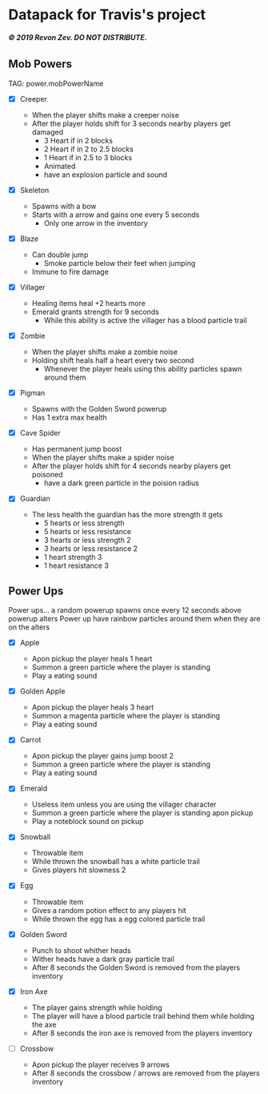 # Datapack for Travis's project
###### **© 2019 Revon Zev. DO NOT DISTRIBUTE.**

## Mob Powers
TAG: power.mobPowerName

- [X] Creeper. 
  - When the player shifts make a creeper noise
  - After the player holds shift for 3 seconds nearby players get damaged
    - 3 Heart if in 2 blocks
    - 2 Heart if in 2 to 2.5 blocks
    - 1 Heart if in 2.5 to 3 blocks
    - Animated
    - have an explosion particle and sound

- [X] Skeleton
  - Spawns with a bow
  - Starts with a arrow and gains one every 5 seconds
    - Only one arrow in the inventory

- [X] Blaze
  - Can double jump
    - Smoke particle below their feet when jumping
  - Immune to fire damage

- [X] Villager
  - Healing items heal +2 hearts more
  - Emerald grants strength for 9 seconds
    - While this ability is active the villager has a blood particle trail

- [X] Zombie
  - When the player shifts make a zombie noise
  - Holding shift heals half a heart every two second
    - Whenever the player heals using this ability particles spawn around them

- [X] Pigman
  - Spawns with the Golden Sword powerup
  - Has 1 extra max health

- [X] Cave Spider
  - Has permanent jump boost
  - When the player shifts make a spider noise
  - After the player holds shift for 4 seconds nearby players get poisoned
    - have a dark green particle in the poision radius

- [X] Guardian
  - The less health the guardian has the more strength it gets
    - 5 hearts or less strength
    - 5 hearts or less resistance
    - 3 hearts or less strength 2
    - 3 hearts or less resistance 2
    - 1 heart strength 3
    - 1 heart resistance 3

## Power Ups
Power ups... a random powerup spawns once every 12 seconds above powerup alters
Power up have rainbow particles around them when they are on the alters

- [X] Apple
  - Apon pickup the player heals 1 heart
  - Summon a green particle where the player is standing
  - Play a eating sound
      
- [X] Golden Apple
  - Apon pickup the player heals 3 heart
  - Summon a magenta particle where the player is standing
  - Play a eating sound

- [X] Carrot
  - Apon pickup the player gains jump boost 2
  - Summon a green particle where the player is standing
  - Play a eating sound

- [X] Emerald
  - Useless item unless you are using the villager character
  - Summon a green particle where the player is standing apon pickup
  - Play a noteblock sound on pickup

- [X] Snowball
  - Throwable item
  - While thrown the snowball has a white particle trail
  - Gives players hit slowness 2

- [X] Egg
  - Throwable item
  - Gives a random potion effect to any players hit
  - While thrown the egg has a egg colored particle trail

- [X] Golden Sword
  - Punch to shoot whither heads
  - Wither heads have a dark gray particle trail
  - After 8 seconds the Golden Sword is removed from the players inventory

- [X] Iron Axe
  - The player gains strength while holding
  - The player will have a blood particle trail behind them while holding the axe
  - After 8 seconds the iron axe is removed from the players inventory

- [ ] Crossbow
  - Apon pickup the player receives 9 arrows
  - After 8 seconds the crossbow / arrows are removed from the players inventory
